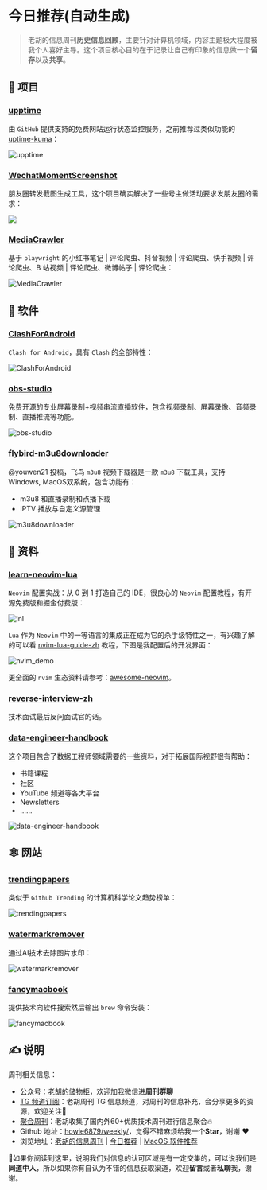 # 今日推荐(自动生成)

> 老胡的信息周刊**历史信息回顾**，主要针对计算机领域，内容主题极大程度被我个人喜好主导。这个项目核心目的在于记录让自己有印象的信息做一个**留存**以及**共享**。


## 🎯 项目 

### [upptime](https://github.com/upptime/upptime)

由 `GitHub` 提供支持的免费网站运行状态监控服务，之前推荐过类似功能的[uptime-kuma](https://weekly.howie6879.com/2021/10-11~10-17.%E6%88%91%E7%9A%84%E5%91%A8%E5%88%8A%EF%BC%88%E7%AC%AC009%E6%9C%9F%EF%BC%89.html?h=up#uptime-kuma)：

![upptime](https://images-1252557999.file.myqcloud.com/uPic/upptime.png) 

### [WechatMomentScreenshot](https://github.com/TransparentLC/WechatMomentScreenshot)

朋友圈转发截图生成工具，这个项目确实解决了一些号主做活动要求发朋友圈的需求：

![](https://images-1252557999.file.myqcloud.com/uPic/Xnip2022-02-22_09-42-52.jpg) 

### [MediaCrawler](https://github.com/NanmiCoder/MediaCrawler)

基于 `playwright` 的小红书笔记 | 评论爬虫、抖音视频 | 评论爬虫、快手视频 | 评论爬虫、B 站视频 | 评论爬虫、微博帖子 | 评论爬虫：

![MediaCrawler](https://images-1252557999.file.myqcloud.com/uPic/MediaCrawler.jpg) 

## 🤖 软件 

### [ClashForAndroid](https://github.com/Kr328/ClashForAndroid)

`Clash for Android`，具有 `Clash` 的全部特性：

![ClashForAndroid](https://images-1252557999.file.myqcloud.com/uPic/ClashForAndroid.jpg) 

### [obs-studio](https://github.com/obsproject/obs-studio)

免费开源的专业屏幕录制+视频串流直播软件，包含视频录制、屏幕录像、音频录制、直播推流等功能。

![obs-studio](https://images-1252557999.file.myqcloud.com/uPic/2asRCI.png) 

### [flybird-m3u8downloader](https://github.com/youwen21/flybird-m3u8downloader)

@youwen21 投稿，飞鸟 `m3u8` 视频下载器是一款 `m3u8` 下载工具，支持 Windows, MacOS双系统，包含功能有：

- m3u8 和直播录制和点播下载
- IPTV 播放与自定义源管理

![m3u8downloader](https://images-1252557999.file.myqcloud.com/uPic/m3u8downloader.png) 

## 👀 资料 

### [learn-neovim-lua](https://github.com/nshen/learn-neovim-lua/tree/bak)

`Neovim` 配置实战：从 0 到 1 打造自己的 IDE，很良心的 `Neovim` 配置教程，有开源免费版和掘金付费版：

![lnl](https://images-1252557999.file.myqcloud.com/uPic/lnl.jpg)

`Lua` 作为 `Neovim` 中的一等语言的集成正在成为它的杀手级特性之一，有兴趣了解的可以看 [nvim-lua-guide-zh](https://github.com/glepnir/nvim-lua-guide-zh) 教程，下图是我配置后的开发界面：

![nvim_demo](https://images-1252557999.file.myqcloud.com/uPic/nvim_demo.jpg)

更全面的 `nvim` 生态资料请参考：[awesome-neovim](https://github.com/rockerBOO/awesome-neovim)。 

### [reverse-interview-zh](https://github.com/yifeikong/reverse-interview-zh)

技术面试最后反问面试官的话。 

### [data-engineer-handbook](https://github.com/DataEngineer-io/data-engineer-handbook)

这个项目包含了数据工程师领域需要的一些资料，对于拓展国际视野很有帮助：

- 书籍课程
- 社区
- YouTube 频道等各大平台
- Newsletters
- ......

![data-engineer-handbook](https://images-1252557999.file.myqcloud.com/uPic/data-engineer-handbook.png) 

## 🕸 网站 

### [trendingpapers](https://trendingpapers.com)

类似于 `Github Trending` 的计算机科学论文趋势榜单：

![trendingpapers](https://images-1252557999.file.myqcloud.com/uPic/trendingpapers.jpg) 

### [watermarkremover](https://www.watermarkremover.io/)

通过AI技术去除图片水印：

![watermarkremover](https://images-1252557999.file.myqcloud.com/uPic/watermarkremover.jpg) 

### [fancymacbook](https://fancymacbook.app/)

提供技术向软件搜索然后输出 `brew` 命令安装：

![fancymacbook](https://images-1252557999.file.myqcloud.com/uPic/fancymacbook.jpg) 

## ✍️ 说明

周刊相关信息：

- 公众号：[老胡的储物柜](https://images-1252557999.file.myqcloud.com/uPic/ETIbMe.jpg)，欢迎加我微信进**周刊群聊**
- [TG 频道订阅](https://t.me/howie_weekly)：老胡周刊 TG 信息频道，对周刊的信息补充，会分享更多的资源，欢迎关注👏
- [聚合周刊](https://www.fre321.com/weekly)：老胡收集了国内外60+优质技术周刊进行信息聚合🔥
- Github 地址：[howie6879/weekly/](https://github.com/howie6879/weekly/)，觉得不错麻烦给我一个**Star**，谢谢 ❤️
- 浏览地址：[老胡的信息周刊](https://weekly.howie6879.com) | [今日推荐](https://weekly.howie6879.com/recommend/index.html) | [MacOS 软件推荐](https://weekly.howie6879.com/soft/mac.html)

🙌如果你阅读到这里，说明我们对信息的认可区域是有一定交集的，可以说我们是**同道中人**，所以如果你有自认为不错的信息获取渠道，欢迎**留言**或者**私聊**我，谢谢。